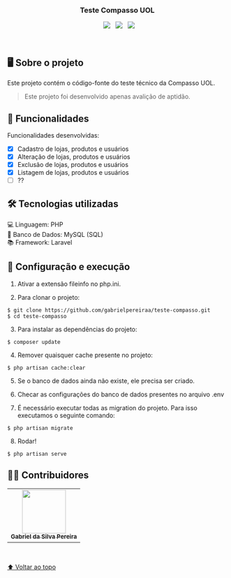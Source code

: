 <br />
<p align="center" id="nome-do-projeto">
  <h3 align="center">Teste Compasso UOL</h3>
  <p align="center">
    &nbsp
    <img src="https://img.shields.io/badge/PHP-777BB4?style=for-the-badge&logo=php&logoColor=white" />
    &nbsp
    <img src="https://img.shields.io/badge/Laravel-FF2D20?style=for-the-badge&logo=laravel&logoColor=white" />
    &nbsp
    <img src="https://img.shields.io/badge/MySQL-00000F?style=for-the-badge&logo=mysql&logoColor=white" />
  </p>
</p>
<br/>

## 🖥️ Sobre o projeto
Este projeto contém o código-fonte do teste técnico da Compasso UOL.

> Este projeto foi desenvolvido apenas avalição de aptidão.

## 📃 Funcionalidades

Funcionalidades desenvolvidas:

- [x] Cadastro de lojas, produtos e usuários
- [x] Alteração de lojas, produtos e usuários
- [x] Exclusão de lojas, produtos e usuários
- [x] Listagem de lojas, produtos e usuários
- [ ] ??

## 🛠️ Tecnologias utilizadas
<p align="left">
  💻 Linguagem: PHP <br>
  💾 Banco de Dados: MySQL (SQL) <br>
  📚 Framework: Laravel <br>
</p>

## 🚀 Configuração e execução
1) Ativar a extensão fileinfo no php.ini.

2) Para clonar o projeto:
```
$ git clone https://github.com/gabrielpereiraa/teste-compasso.git
$ cd teste-compasso
```

3) Para instalar as dependências do projeto:
```
$ composer update
```

4) Remover quaisquer cache presente no projeto:
```
$ php artisan cache:clear
```

5) Se o banco de dados ainda não existe, ele precisa ser criado.

6) Checar as configurações do banco de dados presentes no arquivo .env

7) É necessário executar todas as migration do projeto. Para isso executamos o seguinte comando:
```
$ php artisan migrate
```

8) Rodar!
```
$ php artisan serve
```

## 👷‍♂️ Contribuidores<br>
<table>
  <tr>
    <td align="center">
      <a href="#">
        <img src="https://avatars3.githubusercontent.com/u/31936044" width="100px;"/><br>
        <sub>
          <b>Gabriel da Silva Pereira</b>
        </sub>
      </a>
    </td>
  </tr>
</table>
<br>

[⬆ Voltar ao topo](#nome-do-projeto)<br>

